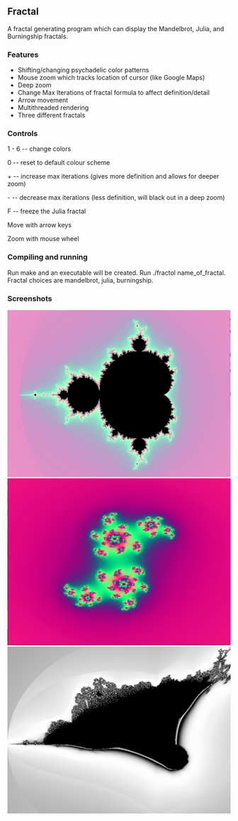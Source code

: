 <h2>Fractal</h2>

A fractal generating program which can display the Mandelbrot, Julia, and Burningship fractals.

<h3>Features</h3>

* Shifting/changing psychadelic color patterns
* Mouse zoom which tracks location of cursor (like Google Maps)
* Deep zoom
* Change Max Iterations of fractal formula to affect definition/detail
* Arrow movement
* Multithreaded rendering
* Three different fractals

<h3>Controls</h3>

1 - 6 -- change colors

0     -- reset to default colour scheme

\+     -- increase max iterations (gives more definition and allows for deeper zoom)

\-     -- decrease max iterations (less definition, will black out in a deep zoom)

F     -- freeze the Julia fractal

Move with arrow keys

Zoom with mouse wheel

<h3>Compiling and running</h3>

Run make and an executable will be created. Run ./fractol name_of_fractal. Fractal choices are mandelbrot, julia, burningship.

<h3>Screenshots</h3>

![Alt text](https://github.com/dylanmpeck/Fractal/blob/master/screenshots/mandelbrot.png "Mandelbrot")
![Alt text](https://github.com/dylanmpeck/Fractal/blob/master/screenshots/julia.png "Julia")
![Alt text](https://github.com/dylanmpeck/Fractal/blob/master/screenshots/burningship.png "Burningship")


